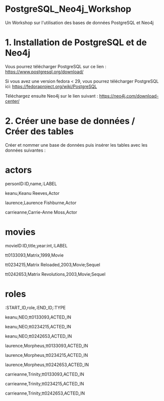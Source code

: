 # PostgreSQL_Neo4j_Workshop
Un Workshop sur l'utilisation des bases de données PostgreSQL et Neo4j

# 1. Installation de PostgreSQL et de Neo4j
Vous pourrez télécharger PostgreSQL sur ce lien : https://www.postgresql.org/download/

Si vous avez une version fedora < 29, vous pourrez télécharger PostgreSQL ici: https://fedoraproject.org/wiki/PostgreSQL

Téléchargez ensuite Neo4j sur le lien suivant : https://neo4j.com/download-center/

# 2. Créer une base de données / Créer des tables

Créer et nommer une base de données puis insérer les tables avec les données suivantes :

# actors
personID:ID,name,:LABEL

keanu,Keanu Reeves,Actor

laurence,Laurence Fishburne,Actor

carrieanne,Carrie-Anne Moss,Actor

# movies
movieID:ID,title,year:int,:LABEL

tt0133093,Matrix,1999,Movie

tt0234215,Matrix Reloaded,2003,Movie;Sequel

tt0242653,Matrix Revolutions,2003,Movie;Sequel

# roles
:START_ID,role,:END_ID,:TYPE

keanu,NEO,tt0133093,ACTED_IN

keanu,NEO,tt0234215,ACTED_IN

keanu,NEO,tt0242653,ACTED_IN

laurence,Morpheus,tt0133093,ACTED_IN

laurence,Morpheus,tt0234215,ACTED_IN

laurence,Morpheus,tt0242653,ACTED_IN

carrieanne,Trinity,tt0133093,ACTED_IN

carrieanne,Trinity,tt0234215,ACTED_IN

carrieanne,Trinity,tt0242653,ACTED_IN
